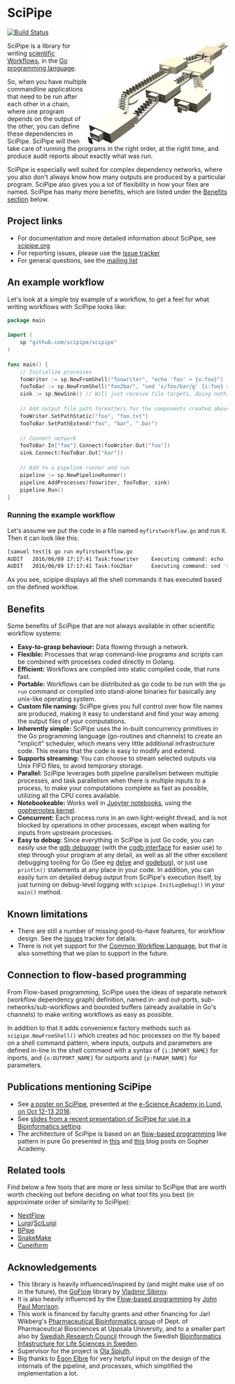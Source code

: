 # SciPipe

[![Build Status](https://travis-ci.org/scipipe/scipipe.svg?branch=master)](https://travis-ci.org/scipipe/scipipe)

<img src="docs/images/fbp_factory.png" align="right">SciPipe is a library
for writing [scientific Workflows](https://en.wikipedia.org/wiki/Scientific_workflow_system),
in the [Go programming language](http://golang.org).

So, when you have multiple commandline applications that need to be run after
each other in a chain, where one program depends on the output of the other,
you can define these dependencies in SciPipe. SciPipe will then take care of
running the programs in the right order, at the right time, and produce audit
reports about exactly what was run.

SciPipe is especially well suited for complex dependency networks, where you
also don't always know how many outputs are produced by a particular program.
SciPipe also gives you a lot of flexibility in how your files are named.
SciPipe has many more benefits, which are listed under the [Benefits section](#benefits)
below.

## Project links

- For documentation and more detailed information about SciPipe, see [scipipe.org](http://scipipe.org)
- For reporting issues, please use the [issue tracker](https://github.com/scipipe/scipipe/issues)
- For general questions, see the [mailing list](https://groups.google.com/forum/#!forum/scipipe)

## An example workflow

Let's look at a simple toy example of a workflow, to get a feel for what
writing workflows with SciPipe looks like:

```go
package main

import (
	sp "github.com/scipipe/scipipe"
)

func main() {
	// Initialize processes
	fooWriter := sp.NewFromShell("foowriter", "echo 'foo' > {o:foo}")
	fooToBar := sp.NewFromShell("foo2bar", "sed 's/foo/bar/g' {i:foo} > {o:bar}")
	sink := sp.NewSink() // Will just receive file targets, doing nothing

	// Add output file path formatters for the components created above
	fooWriter.SetPathStatic("foo", "foo.txt")
	fooToBar.SetPathExtend("foo", "bar", ".bar")

	// Connect network
	fooToBar.In["foo"].Connect(fooWriter.Out["foo"])
	sink.Connect(fooToBar.Out["bar"])

	// Add to a pipeline runner and run
	pipeline := sp.NewPipelineRunner()
	pipeline.AddProcesses(foowriter, fooToBar, sink)
	pipeline.Run()
}
```

### Running the example workflow

Let's assume we put the code in a file named `myfirstworkflow.go` and run it.
Then it can look like this:

```bash
[samuel test]$ go run myfirstworkflow.go
AUDIT   2016/06/09 17:17:41 Task:foowriter    Executing command: echo 'foo' > foo.txt.tmp
AUDIT   2016/06/09 17:17:41 Task:foo2bar      Executing command: sed 's/foo/bar/g' foo.txt > foo.txt.bar.tmp
```

As you see, scipipe displays all the shell commands it has executed based on the defined workflow.

## Benefits

Some benefits of SciPipe that are not always available in other scientific workflow systems:

- **Easy-to-grasp behaviour:** Data flowing through a network.
- **Flexible:** Processes that wrap command-line programs and scripts can be combined with
  processes coded directly in Golang.
- **Efficient:** Workflows are compiled into static compiled code, that runs fast.
- **Portable:** Workflows can be distributed as go code to be run with the `go run` command
  or compiled into stand-alone binaries for basically any unix-like operating system.
- **Custom file naming:** SciPipe gives you full control over how file names are produced,
  making it easy to understand and find your way among the output files of your computations.
- **Inherently simple:** SciPipe uses the in-built concurrency primitives in
  the Go programming language (go-routines and channels) to create an
  "implicit" scheduler, which means very little additional infrastructure code.
  This means that the code is easy to modify and extend.
- **Supports streaming:** You can choose to stream selected outputs via Unix FIFO files, to avoid temporary storage.
- **Parallel:** SciPipe leverages both pipeline parallelism between multiple
  processes, and task parallelism when there is multiple inputs to a process,
  to make your computations complete as fast as possible, utilizing all the CPU
  cores available.
- **Notebookeable:** Works well in [Jupyter notebooks](http://jupyter.org),
  using the [gophernotes kernel](https://github.com/gopherds/gophernotes).
- **Concurrent:** Each process runs in an own light-weight thread, and is not blocked by
  operations in other processes, except when waiting for inputs from upstream processes.
- **Easy to debug:** Since everything in SciPipe is just Go code, you can
  easily use the [gdb debugger](http://golang.org/doc/gdb) (with the [cgdb
  interface](https://www.youtube.com/watch?v=OKLR6rrsBmI) for easier use) to
  step through your program at any detail, as well as all the other excellent
  debugging tooling for Go (See eg
  [delve](https://github.com/derekparker/delve) and
  [godebug](https://github.com/mailgun/godebug)), or just use `println()`
  statements at any place in your code. In addition, you can easily turn on
  detailed debug output from SciPipe's execution itself, by just turning
  on debug-level logging with `scipipe.InitLogDebug()` in your `main()` method.

## Known limitations

- There are still a number of missing good-to-have features, for workflow design. See the [issues](https://github.com/scipipe/scipipe/issues) tracker for details.
- There is not yet support for the [Common Workflow Language](http://common-workflow-language.github.io), but that is also something that we plan to support in the future.

## Connection to flow-based programming

From Flow-based programming, SciPipe uses the ideas of separate network (workflow dependency graph)
definition, named in- and out-ports, sub-networks/sub-workflows and bounded buffers (already available
in Go's channels) to make writing workflows as easy as possible.

In addition to that it adds convenience factory methods such as `scipipe.NewFromShell()` which creates ad hoc processes
on the fly based on a shell command pattern, where  inputs, outputs and parameters are defined in-line
in the shell command with a syntax of `{i:INPORT_NAME}` for inports, and `{o:OUTPORT_NAME}` for outports
and `{p:PARAM_NAME}` for parameters.

## Publications mentioning SciPipe

- See [a poster on SciPipe](http://dx.doi.org/10.13140/RG.2.2.34414.61760), presented at the [e-Science Academy in Lund, on Oct 12-13 2016](essenceofescience.se/event/swedish-e-science-academy-2016-2/).
- See [slides from a recent presentation of SciPipe for use in a Bioinformatics setting](http://www.slideshare.net/SamuelLampa/scipipe-a-lightweight-workflow-library-inspired-by-flowbased-programming).
- The architecture of SciPipe is based on an [flow-based
  programming](https://en.wikipedia.org/wiki/Flow-based_programming) like
  pattern in pure Go presented in
  [this](http://blog.gopheracademy.com/composable-pipelines-pattern) and
  [this](https://blog.gopheracademy.com/advent-2015/composable-pipelines-improvements/)
  blog posts on Gopher Academy.

## Related tools

Find below a few tools that are more or less similar to SciPipe that are worth worth checking out before
deciding on what tool fits you best (in approximate order of similarity to SciPipe):

- [NextFlow](http://nextflow.io)
- [Luigi](https://github.com/spotify/luigi)/[SciLuigi](https://github.com/samuell/sciluigi)
- [BPipe](https://code.google.com/p/bpipe/)
- [SnakeMake](https://bitbucket.org/johanneskoester/snakemake)
- [Cuneiform](https://github.com/joergen7/cuneiform)

## Acknowledgements

- This library is heavily influenced/inspired by (and might make use of on in the future),
  the [GoFlow](https://github.com/trustmaster/goflow) library by [Vladimir Sibirov](https://github.com/trustmaster/goflow).
- It is also heavily influenced by the [Flow-based programming](http://www.jpaulmorrison.com/fbp) by [John Paul Morrison](http://www.jpaulmorrison.com/fbp).
- This work is financed by faculty grants and other financing for Jarl Wikberg's [Pharmaceutical Bioinformatics group](http://www.farmbio.uu.se/forskning/researchgroups/pb/) of Dept. of
  Pharmaceutical Biosciences at Uppsala University, and to a smaller part also by [Swedish Research Council](http://vr.se) through the Swedish [Bioinformatics Infastructure for Life Sciences in Sweden](http://bils.se).
- Supervisor for the project is [Ola Spjuth](http://www.farmbio.uu.se/research/researchgroups/pb/olaspjuth).
- Big thanks to [Egon Elbre](http://twitter.com/egonelbre) for very helpful input on the design of the internals of the pipeline, and processes, which simplified the implementation a lot.
